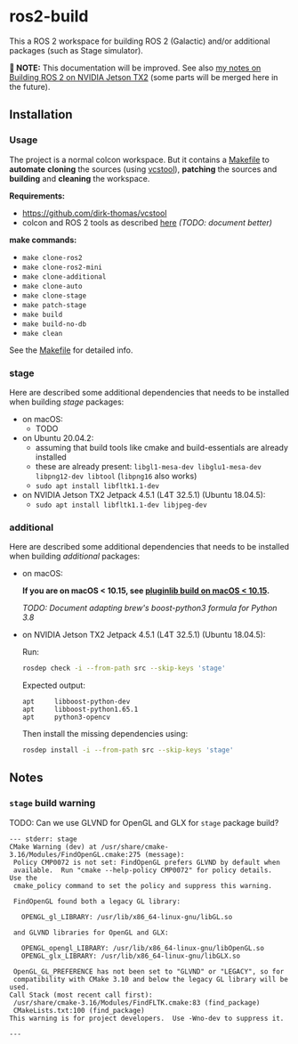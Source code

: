 # ros2-build

This a ROS 2 workspace for building ROS 2 (Galactic) and/or additional packages (such as Stage simulator).

**🚧 NOTE:** This documentation will be improved. See
also [my notes on Building ROS 2 on NVIDIA Jetson TX2][jetson-tx2-ros2-build-notes]
(some parts will be merged here in the future).


## Installation


### Usage

The project is a normal colcon workspace. But it contains a [Makefile](./Makefile)
to **automate** **cloning** the sources (using [vcstool](https://github.com/dirk-thomas/vcstool)),
**patching** the sources and **building** and **cleaning** the workspace.

**Requirements:**
* https://github.com/dirk-thomas/vcstool
* colcon and ROS 2 tools as described [here][ros2-tools-setup] _(TODO: document better)_

**make commands:**
* `make clone-ros2`
* `make clone-ros2-mini`
* `make clone-additional`
* `make clone-auto`
* `make clone-stage`
* `make patch-stage`
* `make build`
* `make build-no-db`
* `make clean`

See the [Makefile](./Makefile) for detailed info.


### stage

Here are described some additional dependencies that needs to be installed when building _stage_ packages:

* on macOS:
	* TODO
* on Ubuntu 20.04.2:
	* assuming that build tools like cmake and build-essentials are already installed
	* these are already present: `libgl1-mesa-dev libglu1-mesa-dev libpng12-dev libtool` (`libpng16` also works)
	* `sudo apt install libfltk1.1-dev`
* on NVIDIA Jetson TX2 Jetpack 4.5.1 (L4T 32.5.1) (Ubuntu 18.04.5):
	* `sudo apt install libfltk1.1-dev libjpeg-dev`


### additional

Here are described some additional dependencies that needs to be installed when building _additional_ packages:

* on macOS:

  **If you are on macOS < 10.15, see [pluginlib build on macOS < 10.15](./patches/pluginlib-macOS-10.14.md).**

  _TODO: Document adapting brew's boost-python3 formula for Python 3.8_

* on NVIDIA Jetson TX2 Jetpack 4.5.1 (L4T 32.5.1) (Ubuntu 18.04.5):

  Run:
  ```bash
  rosdep check -i --from-path src --skip-keys 'stage'
  ```

  Expected output:
  ```
  apt     libboost-python-dev
  apt     libboost-python1.65.1
  apt     python3-opencv
  ```

  Then install the missing dependencies using:
  ```bash
  rosdep install -i --from-path src --skip-keys 'stage'
  ```


## Notes


### `stage` build warning

TODO: Can we use GLVND for OpenGL and GLX for `stage` package build?

 ```
--- stderr: stage                                
CMake Warning (dev) at /usr/share/cmake-3.16/Modules/FindOpenGL.cmake:275 (message):
  Policy CMP0072 is not set: FindOpenGL prefers GLVND by default when
  available.  Run "cmake --help-policy CMP0072" for policy details.  Use the
  cmake_policy command to set the policy and suppress this warning.

  FindOpenGL found both a legacy GL library:

    OPENGL_gl_LIBRARY: /usr/lib/x86_64-linux-gnu/libGL.so

  and GLVND libraries for OpenGL and GLX:

    OPENGL_opengl_LIBRARY: /usr/lib/x86_64-linux-gnu/libOpenGL.so
    OPENGL_glx_LIBRARY: /usr/lib/x86_64-linux-gnu/libGLX.so

  OpenGL_GL_PREFERENCE has not been set to "GLVND" or "LEGACY", so for
  compatibility with CMake 3.10 and below the legacy GL library will be used.
Call Stack (most recent call first):
  /usr/share/cmake-3.16/Modules/FindFLTK.cmake:83 (find_package)
  CMakeLists.txt:100 (find_package)
This warning is for project developers.  Use -Wno-dev to suppress it.

---
```

[jetson-tx2-ros2-build-notes]: https://github.com/pokusew/ubuntu-ros/blob/master/nvidia-jetson-tx2/SETUP.md#install-ros-2

[ros2-tools-setup]: https://docs.ros.org/en/foxy/Installation/Ubuntu-Development-Setup.html#system-setup
